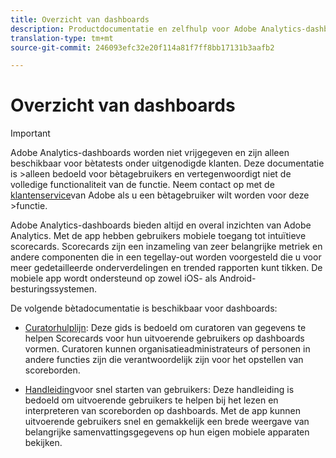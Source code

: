 ```yaml
---
title: Overzicht van dashboards
description: Productdocumentatie en zelfhulp voor Adobe Analytics-dashboards
translation-type: tm+mt
source-git-commit: 246093efc32e20f114a81f7ff8bb17131b3aafb2

---
```



# Overzicht van dashboards

>[!IMPORTANT]
>
>Adobe Analytics-dashboards worden niet vrijgegeven en zijn alleen beschikbaar voor bètatests onder uitgenodigde klanten. Deze documentatie is >alleen bedoeld voor bètagebruikers en vertegenwoordigt niet de volledige functionaliteit van de functie. Neem contact op met de [klantenservice](https://helpx.adobe.com/nl/contact/enterprise-support.ec.html)van Adobe als u een bètagebruiker wilt worden voor deze >functie.

Adobe Analytics-dashboards bieden altijd en overal inzichten van Adobe Analytics. Met de app hebben gebruikers mobiele toegang tot intuïtieve scorecards. Scorecards zijn een inzameling van zeer belangrijke metriek en andere componenten die in een tegellay-out worden voorgesteld die u voor meer gedetailleerde onderverdelingen en trended rapporten kunt tikken. De mobiele app wordt ondersteund op zowel iOS- als Android-besturingssystemen.

De volgende bètadocumentatie is beschikbaar voor dashboards:

* [Curatorhulplijn](https://docs.adobe.com/content/help/en/analytics/analyze/mobapp/curator.html): Deze gids is bedoeld om curatoren van gegevens te helpen Scorecards voor hun uitvoerende gebruikers op dashboards vormen. Curatoren kunnen organisatieadministrateurs of personen in andere functies zijn die verantwoordelijk zijn voor het opstellen van scoreborden.

* [Handleiding](https://docs.adobe.com/content/help/en/analytics/analyze/mobapp/executive.html)voor snel starten van gebruikers: Deze handleiding is bedoeld om uitvoerende gebruikers te helpen bij het lezen en interpreteren van scoreborden op dashboards. Met de app kunnen uitvoerende gebruikers snel en gemakkelijk een brede weergave van belangrijke samenvattingsgegevens op hun eigen mobiele apparaten bekijken.
